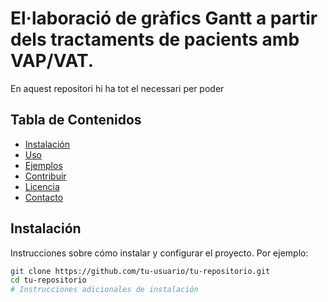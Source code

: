# El·laboració de gràfics Gantt a partir dels tractaments de pacients amb VAP/VAT.

En aquest repositori hi ha tot el necessari per poder

## Tabla de Contenidos

- [Instalación](#instalación)
- [Uso](#uso)
- [Ejemplos](#ejemplos)
- [Contribuir](#contribuir)
- [Licencia](#licencia)
- [Contacto](#contacto)

## Instalación

Instrucciones sobre cómo instalar y configurar el proyecto. Por ejemplo:

```bash
git clone https://github.com/tu-usuario/tu-repositorio.git
cd tu-repositorio
# Instrucciones adicionales de instalación
